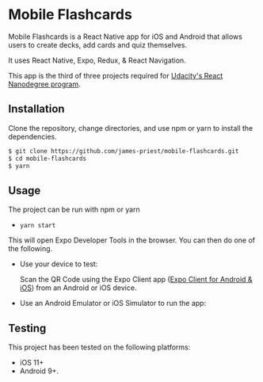 # Mobile Flashcards

Mobile Flashcards is a React Native app for iOS and Android that allows users to create decks, add cards and quiz themselves.

It uses React Native, Expo, Redux, & React Navigation.

This app is the third of three projects required for [Udacity's React Nanodegree program](https://www.udacity.com/course/react-nanodegree--nd019).


## Installation

Clone the repository, change directories, and use npm or yarn to install the dependencies.

```bash
$ git clone https://github.com/james-priest/mobile-flashcards.git
$ cd mobile-flashcards
$ yarn
```

## Usage

The project can be run with npm or yarn

- `yarn start`

This will open Expo Developer Tools in the browser.  You can then do one of the following.

- Use your device to test:

    Scan the QR Code using the Expo Client app ([Expo Client for Android & iOS](https://expo.io/tools#client))  from an Android or iOS device.
- Use an Android Emulator or iOS Simulator to run the app:

## Testing

This project has been tested on the following platforms:

- iOS 11+
- Android 9+.
